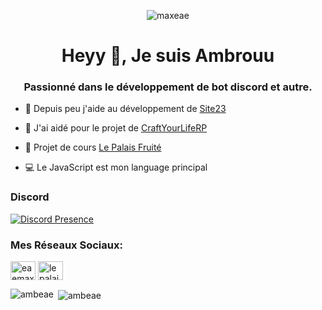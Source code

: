 <p align="center"> <img src="https://cdn.discordapp.com/attachments/983854913475989524/990752889502830612/unknown.png" alt="maxeae" /></a> </p>

<h1 align="center">Heyy 👋, Je suis Ambrouu</h1>
<h3 align="center">Passionné dans le développement de bot discord et autre.</h3>

- 🔭 Depuis peu j'aide au développement de [Site23](https://site-23.fr)

- 🤝 J'ai aidé pour le projet de [CraftYourLifeRP](https://craftyourliferp.fr)

- 🍞 Projet de cours [Le Palais Fruité](https://lepalaisfruite.fr)

- 💻 Le JavaScript est mon language principal</a>

<h3 align="left">Discord</h3>

[![Discord Presence](https://lanyard.cnrad.dev/api/420677579645779978?hideDiscrim=true)](https://discord.com/users/420677579645779978)


<h3 align="left">Mes Réseaux Sociaux:</h3>
<p align="left">
<a href="https://twitter.com/eaemaxime_" target="blank"><img align="center" src="https://raw.githubusercontent.com/rahuldkjain/github-profile-readme-generator/master/src/images/icons/Social/twitter.svg" alt="eaemaxime_" height="30" width="40" /></a>
<a href="https://instagram.com/lepalaisfruite_" target="blank"><img align="center" src="https://raw.githubusercontent.com/rahuldkjain/github-profile-readme-generator/master/src/images/icons/Social/instagram.svg" alt="lepalaisfruite_" height="30" width="40" /></a>
</p>

<p><img align="left" src="https://github-readme-stats.vercel.app/api/top-langs?username=ambeae&show_icons=true&locale=fr&layout=compact" alt="ambeae" /></p>

<p>&nbsp;<img align="center" src="https://github-readme-stats.vercel.app/api?username=ambeae&show_icons=true&locale=fr" alt="ambeae" /></p>


